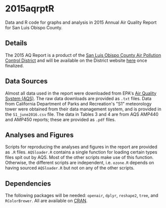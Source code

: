 # 2015aqrptR
Data and R code for graphs and analysis in 2015 Annual Air Quality Report for San Luis Obispo County.

## Details
The 2015 AQ Report is a product of the [San Luis Obispo County Air Pollution Control District](http://www.slocleanair.org/) and will be available on the District website [here](http://www.slocleanair.org/library/air-quality-reports.php) once finalized.

## Data Sources
Almost all data used in the report were downloaded from EPA's [Air Quality System (AQS)](https://www.epa.gov/aqs). The raw data downloads are provided as `.txt` files. Data from California Department of Parks and Recreation's "S1" meteorology tower were obtained from their data management system, and is provided in the `S1_june2016.csv` file. The data in Tables 3 and 4 are from AQS AMP440 and AMP450 reports; these are provided as `.pdf` files.

## Analyses and Figures
Scripts for reproducing the analyses and figures in the report are provided as `.R` files. `AQSloader.R` contains a single function for loading certain types files spit out by AQS. Most of the other scripts make use of this function. Otherwise, the different scripts are independent, i.e. `ozone.R` depends on having sourced `AQSloader.R` but not on any of the other scripts. 

## Dependencies
The following packages will be needed: `openair`, `dplyr`, `reshape2`, `tree`, and `RColorBrewer`. All are available on [CRAN](https://cran.r-project.org/).